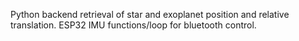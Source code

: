 Python backend retrieval of star and exoplanet position and relative translation. ESP32 IMU functions/loop for bluetooth control.  
